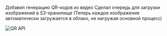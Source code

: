 Добавил генерацию QR-кодов из видео
Cделал очередь для загрузки изображений в S3-хранилище
(Теперь каждое изображение автоматически загружается в облако, не нагружая основной процесс)

![QR API](https://s3.akarmain.ru/S%2Fajdo9Sui.png)
